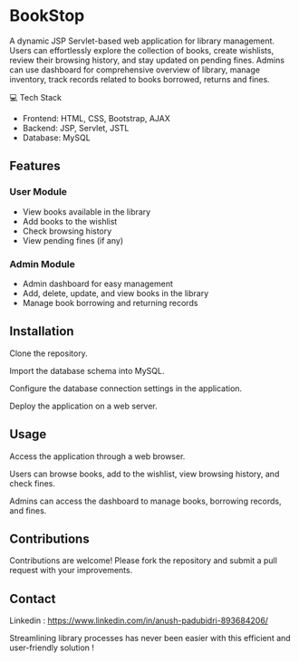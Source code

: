 # BookStop

A dynamic JSP Servlet-based web application for library management. Users can effortlessly explore the collection of books, create wishlists, review their browsing history, and stay updated on pending fines. Admins can use dashboard for comprehensive overview of library, manage inventory, track records related to books borrowed, returns and fines. 

:computer: Tech Stack
- Frontend: HTML, CSS, Bootstrap, AJAX
- Backend: JSP, Servlet, JSTL
- Database: MySQL

## Features

### User Module
- View books available in the library
- Add books to the wishlist
- Check browsing history
-  View pending fines (if any)

### Admin Module
- Admin dashboard for easy management
- Add, delete, update, and view books in the library
- Manage book borrowing and returning records

## Installation
Clone the repository.

Import the database schema into MySQL.

Configure the database connection settings in the application.

Deploy the application on a web server.

## Usage
Access the application through a web browser.

Users can browse books, add to the wishlist, view browsing history, and check fines.

Admins can access the dashboard to manage books, borrowing records, and fines.

## Contributions
Contributions are welcome! Please fork the repository and submit a pull request with your improvements.

## Contact
Linkedin : https://www.linkedin.com/in/anush-padubidri-893684206/

Streamlining library processes has never been easier with this efficient and user-friendly solution !
